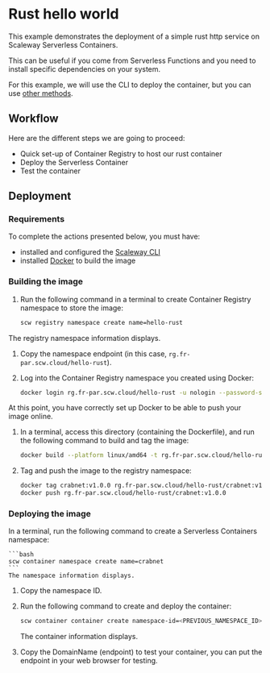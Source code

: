 # Rust hello world

This example demonstrates the deployment of a simple rust http service on Scaleway Serverless Containers.

This can be useful if you come from Serverless Functions and you need to install specific dependencies on your system.

For this example, we will use the CLI to deploy the container, but you can use [other methods](https://www.scaleway.com/en/docs/serverless/containers/reference-content/deploy-container/).

## Workflow

Here are the different steps we are going to proceed:

- Quick set-up of Container Registry to host our rust container
- Deploy the Serverless Container
- Test the container

## Deployment

### Requirements

To complete the actions presented below, you must have:
- installed and configured the [Scaleway CLI](https://www.scaleway.com/en/docs/developer-tools/scaleway-cli/quickstart/)
- installed [Docker](https://docs.docker.com/engine/install/) to build the image

### Building the image

1. Run the following command in a terminal to create Container Registry namespace to store the image:

    ```bash
    scw registry namespace create name=hello-rust
    ```

  The registry namespace information displays.

1. Copy the namespace endpoint (in this case, `rg.fr-par.scw.cloud/hello-rust`).

1. Log into the Container Registry namespace you created using Docker:

    ```bash
    docker login rg.fr-par.scw.cloud/hello-rust -u nologin --password-stdin <<< "$SCW_SECRET_KEY"
    ```

  At this point, you have correctly set up Docker to be able to push your image online.

1. In a terminal, access this directory (containing the Dockerfile), and run the following command to build and tag the image:

    ```bash
    docker build --platform linux/amd64 -t rg.fr-par.scw.cloud/hello-rust/crabnet:v1.0.0 .
    ```

1. Tag and push the image to the registry namespace:

    ```bash
    docker tag crabnet:v1.0.0 rg.fr-par.scw.cloud/hello-rust/crabnet:v1.0.0
    docker push rg.fr-par.scw.cloud/hello-rust/crabnet:v1.0.0
    ```

### Deploying the image

In a terminal, run the following command to create a Serverless Containers namespace:

    ```bash
    scw container namespace create name=crabnet
    ```
    The namespace information displays.

1. Copy the namespace ID.

1. Run the following command to create and deploy the container:

    ```bash
    scw container container create namespace-id=<PREVIOUS_NAMESPACE_ID> name=crabnet registry-image=rg.fr-par.scw.cloud/hello-rust/crabnet:v1.0.0
    ```
    The container information displays.

1. Copy the DomainName (endpoint) to test your container, you can put the endpoint in your web browser for testing.

